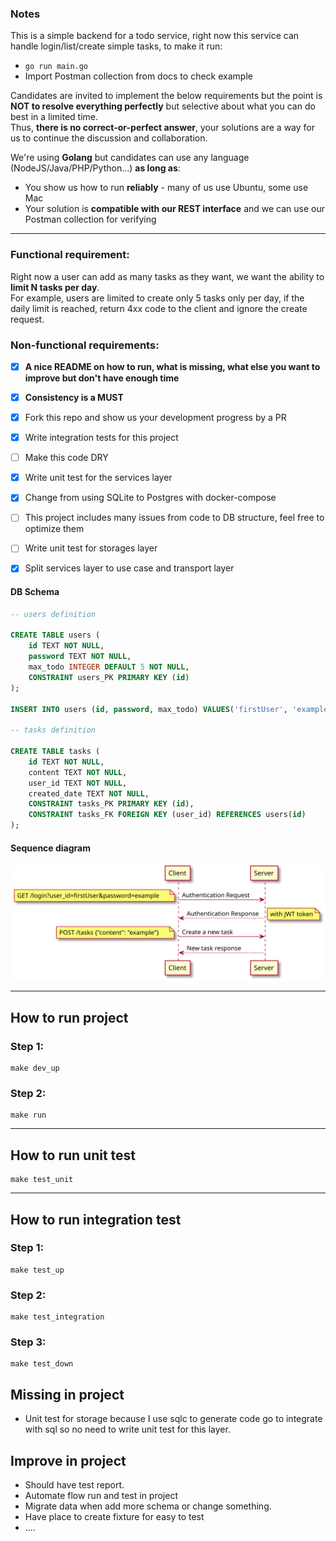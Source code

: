 ### Notes
This is a simple backend for a todo service, right now this service can handle login/list/create simple tasks, to make it run:
- `go run main.go`
- Import Postman collection from docs to check example

Candidates are invited to implement the below requirements but the point is **NOT to resolve everything perfectly** but selective about what you can do best in a limited time.  
Thus, **there is no correct-or-perfect answer**, your solutions are a way for us to continue the discussion and collaboration.  

We're using **Golang** but candidates can use any language (NodeJS/Java/PHP/Python...) **as long as**:  
- You show us how to run **reliably** - many of us use Ubuntu, some use Mac
- Your solution is **compatible with our REST interface** and we can use our Postman collection for verifying

---

### Functional requirement:
Right now a user can add as many tasks as they want, we want the ability to **limit N tasks per day**.  
For example, users are limited to create only 5 tasks only per day, if the daily limit is reached, return 4xx code to the client and ignore the create request.

### Non-functional requirements:
- [x] **A nice README on how to run, what is missing, what else you want to improve but don't have enough time**
- [x] **Consistency is a MUST**
- [x] Fork this repo and show us your development progress by a PR
- [x] Write integration tests for this project
- [ ] Make this code DRY
- [x] Write unit test for the services layer
- [x] Change from using SQLite to Postgres with docker-compose
- [ ] This project includes many issues from code to DB structure, feel free to optimize them
- [ ] Write unit test for storages layer
- [x] Split services layer to use case and transport layer


#### DB Schema
```sql
-- users definition

CREATE TABLE users (
	id TEXT NOT NULL,
	password TEXT NOT NULL,
	max_todo INTEGER DEFAULT 5 NOT NULL,
	CONSTRAINT users_PK PRIMARY KEY (id)
);

INSERT INTO users (id, password, max_todo) VALUES('firstUser', 'example', 5);

-- tasks definition

CREATE TABLE tasks (
	id TEXT NOT NULL,
	content TEXT NOT NULL,
	user_id TEXT NOT NULL,
    created_date TEXT NOT NULL,
	CONSTRAINT tasks_PK PRIMARY KEY (id),
	CONSTRAINT tasks_FK FOREIGN KEY (user_id) REFERENCES users(id)
);
```

#### Sequence diagram
![auth and create tasks request](https://github.com/manabie-com/togo/blob/master/docs/sequence.svg)

---
## How to run project
### Step 1:
```shell
make dev_up
```
### Step 2:
```shell
make run
```
---
## How to run unit test
```shell
make test_unit
```
---
## How to run integration test
### Step 1:
```shell
make test_up
```
### Step 2:
```shell
make test_integration
```
### Step 3:
```shell
make test_down
```
## Missing in project
- Unit test for storage because I use sqlc to generate code go to integrate with sql so no need to write unit test for this layer.
## Improve in project
- Should have test report.
- Automate flow run and test in project
- Migrate data when add more schema or change something.
- Have place to create fixture for easy to test
- ....